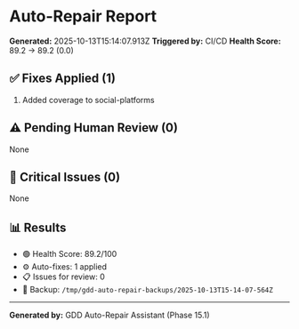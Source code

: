 # Auto-Repair Report

**Generated:** 2025-10-13T15:14:07.913Z
**Triggered by:** CI/CD
**Health Score:** 89.2 → 89.2 (0.0)

## ✅ Fixes Applied (1)

1. Added coverage to social-platforms

## ⚠️ Pending Human Review (0)

None

## 🔴 Critical Issues (0)

None

## 📊 Results

- 🟢 Health Score: 89.2/100
- ⚙️ Auto-fixes: 1 applied
- 📋 Issues for review: 0
- 💾 Backup: `/tmp/gdd-auto-repair-backups/2025-10-13T15-14-07-564Z`

---

**Generated by:** GDD Auto-Repair Assistant (Phase 15.1)
